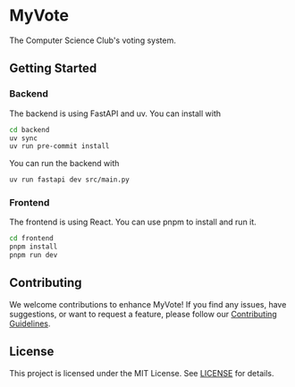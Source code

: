 # MyVote
The Computer Science Club's voting system.

## Getting Started
### Backend

The backend is using FastAPI and uv. You can install with

```sh
cd backend
uv sync
uv run pre-commit install
```

You can run the backend with

```sh
uv run fastapi dev src/main.py
```

### Frontend

The frontend is using React. You can use pnpm to install and run it.

```sh
cd frontend
pnpm install
pnpm run dev
```

## Contributing

We welcome contributions to enhance MyVote! If you find any issues, have suggestions, or want to request a feature, please follow our [Contributing Guidelines](https://github.com/compsci-adl/.github/blob/main/CONTRIBUTING.md).

## License

This project is licensed under the MIT License.
See [LICENSE](LICENSE) for details.

